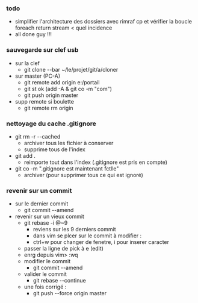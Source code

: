 ### todo
- simplifier l'architecture des dossiers avec rimraf cp et vérifier la boucle foreach return stream < quel incidence
- all done guy !!!

### sauvegarde sur clef usb
- sur la clef
  + git clone --bar ~/le/projet/git/a/cloner
- sur master (PC-A)
  + git remote add origin e:/portail
  + git st ok (add -A & git co -m "com")
  + git push origin master
- supp remote si boulette
  + git remote rm origin

### nettoyage du cache .gitignore
- git rm -r --cached
  + archiver tous les fichier à conserver
  + supprime tous de l'index
- git add .
  + reimporte tout dans l'index (.gitignore est pris en compte)
- git co -m ".gitignore est maintenant fctlle"
  + archiver (pour supprimer tous ce qui est ignoré)
 
### revenir sur un commit
- sur le dernier commit
  + git commit --amend
- revenir sur un vieux commit
  + git rebase -i @~9
    * reviens sur les 9 derniers commit
    * dans vim se plcer sur le commit à modifier :
    * ctrl+w pour changer de fenetre, i pour inserer caracter
  + passer la ligne de pick à e (edit)
  + enrg depuis vim> :wq
  + modifier le commit 
    * git commit --amend
  + valider le commit
    * git rebase --continue
  + une fois corrigé :
    * git push --force origin master
